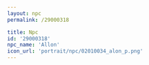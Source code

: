 ```yaml
---
layout: npc
permalink: /29000318

title: Npc
id: '29000318'
npc_name: 'Allon'
icon_url: 'portrait/npc/02010034_alon_p.png'
---
```

